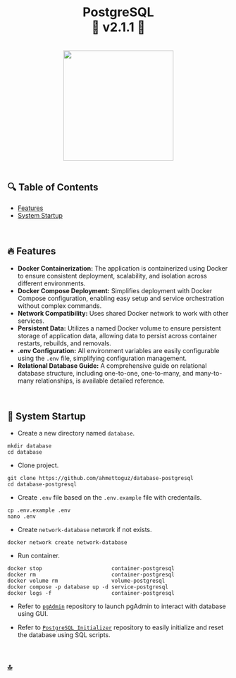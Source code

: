 <h1 id="top" align="center">PostgreSQL <br/> 🚢 v2.1.1 🚢</h1>

<br>

<div align="center">
    <img height=250 src="assets/banner.png">
</div>

<br>

## 🔍 Table of Contents

- [Features](#features)
- [System Startup](#system-startup)

<br/>

<h2 id="features">🔥 Features</h2>

- **Docker Containerization:** The application is containerized using Docker to ensure consistent deployment, scalability, and isolation across different environments.
- **Docker Compose Deployment:** Simplifies deployment with Docker Compose configuration, enabling easy setup and service orchestration without complex commands.
- **Network Compatibility:** Uses shared Docker network to work with other services.
- **Persistent Data:** Utilizes a named Docker volume to ensure persistent storage of application data, allowing data to persist across container restarts, rebuilds, and removals.
- **.env Configuration:** All environment variables are easily configurable using the `.env` file, simplifying configuration management.
- **Relational Database Guide:** A comprehensive guide on relational database structure, including one-to-one, one-to-many, and many-to-many relationships, is available detailed reference.

<br/>

<h2 id="system-startup">🚀 System Startup</h2>

- Create a new directory named `database`.

```
mkdir database
cd database
```

- Clone project.

```
git clone https://github.com/ahmettoguz/database-postgresql
cd database-postgresql
```

- Create `.env` file based on the `.env.example` file with credentails.

```
cp .env.example .env
nano .env
```

- Create `network-database` network if not exists.

```
docker network create network-database
```

- Run container.

```
docker stop                      container-postgresql
docker rm                        container-postgresql
docker volume rm                 volume-postgresql
docker compose -p database up -d service-postgresql
docker logs -f                   container-postgresql
```

- Refer to [`pgAdmin`](https://github.com/ahmettoguz/database-pgadmin) repository to launch pgAdmin to interact with database using GUI.

- Refer to [`PostgreSQL Initializer`](https://github.com/ahmettoguz/database-initializer-postgresql) repository to easily initialize and reset the database using SQL scripts.

<br/>

### [🔝](#top)
